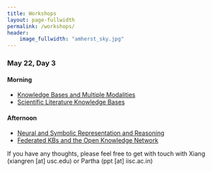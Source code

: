 ```yaml
---
title: Workshops
layout: page-fullwidth
permalink: /workshops/
header:
    image_fullwidth: "amherst_sky.jpg"
---
```


### May 22, Day 3

#### Morning
* [Knowledge Bases and Multiple Modalities](https://kb-mm.github.io/)
* [Scientific Literature Knowledge Bases](https://sites.google.com/view/akbc-sci/home)

#### Afternoon
* [Neural and Symbolic Representation and Reasoning](https://sites.google.com/view/nsrr-akbc19)
* [Federated KBs and the Open Knowledge Network](https://sites.google.com/view/federated-kbs-akbc19)

If you have any thoughts, please feel free to get with touch with Xiang (xiangren [at] usc.edu) or Partha (ppt [at] iisc.ac.in)
